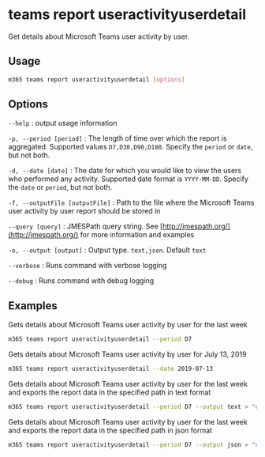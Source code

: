 # teams report useractivityuserdetail

Get details about Microsoft Teams user activity by user.

## Usage

```sh
m365 teams report useractivityuserdetail [options]
```

## Options

`--help`
: output usage information

`-p, --period [period]`
: The length of time over which the report is aggregated. Supported values `D7,D30,D90,D180`. Specify the `period` or `date`, but not both.

`-d, --date [date]`
: The date for which you would like to view the users who performed any activity. Supported date format is `YYYY-MM-DD`. Specify the `date` or `period`, but not both.

`-f, --outputFile [outputFile]`
: Path to the file where the Microsoft Teams user activity by user report should be stored in

`--query [query]`
: JMESPath query string. See [http://jmespath.org/](http://jmespath.org/) for more information and examples

`-o, --output [output]`
: Output type. `text,json`. Default `text`

`--verbose`
: Runs command with verbose logging

`--debug`
: Runs command with debug logging

## Examples

Gets details about Microsoft Teams user activity by user for the last week

```sh
m365 teams report useractivityuserdetail --period D7
```

Gets details about Microsoft Teams user activity by user for July 13, 2019

```sh
m365 teams report useractivityuserdetail --date 2019-07-13
```

Gets details about Microsoft Teams user activity by user for the last week and exports the report data in the specified path in text format

```sh
m365 teams report useractivityuserdetail --period D7 --output text > "useractivityuserdetail.txt"
```

Gets details about Microsoft Teams user activity by user for the last week and exports the report data in the specified path in json format

```sh
m365 teams report useractivityuserdetail --period D7 --output json > "useractivityuserdetail.json"
```

